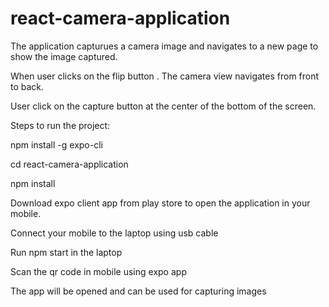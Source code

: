# react-camera-application

The application capturues a camera image and navigates to a new page to show the image captured.

When user clicks on the flip button . The camera view navigates from front to back.

User click on the capture button at the center of the bottom of the screen. 

Steps to run the project:

npm install -g expo-cli

cd react-camera-application

npm install 


Download expo client app from play store to open the application in your mobile.

Connect your mobile to the laptop using usb cable

Run npm start in the laptop

Scan the qr code in mobile using expo app 

The app will be opened and can be used for capturing images
